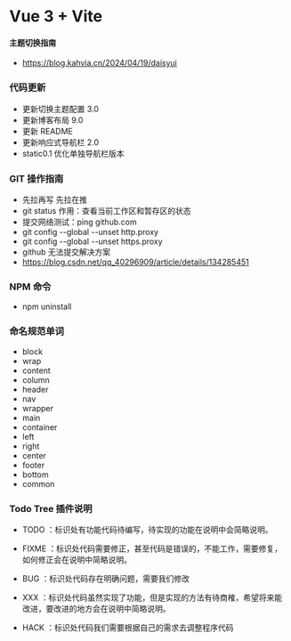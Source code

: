 # Vue 3 + Vite

#### 主题切换指南

- https://blog.kahvia.cn/2024/04/19/daisyui

### 代码更新

- 更新切换主题配置 3.0
- 更新博客布局 9.0
- 更新 README
- 更新响应式导航栏 2.0
- static0.1 优化单独导航栏版本

### GIT 操作指南

- 先拉再写 先拉在推
- git status 作用：查看当前工作区和暂存区的状态
- 提交网络测试：ping github.com
- git config --global --unset http.proxy
- git config --global --unset https.proxy
- github 无法提交解决方案
- https://blog.csdn.net/qq_40296909/article/details/134285451

### NPM 命令

- npm uninstall

### 命名规范单词

- block
- wrap
- content
- column
- header
- nav
- wrapper
- main
- container
- left
- right
- center
- footer
- bottom
- common

### Todo Tree 插件说明

- TODO ：标识处有功能代码待编写，待实现的功能在说明中会简略说明。

- FIXME ：标识处代码需要修正，甚至代码是错误的，不能工作，需要修复，如何修正会在说明中简略说明。

- BUG ：标识处代码存在明确问题，需要我们修改

- XXX ：标识处代码虽然实现了功能，但是实现的方法有待商榷，希望将来能改进，要改进的地方会在说明中简略说明。

- HACK ：标识处代码我们需要根据自己的需求去调整程序代码
